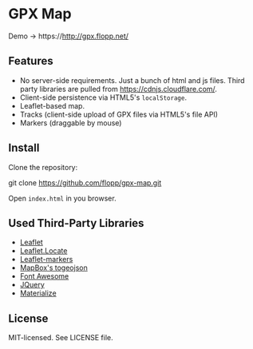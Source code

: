 # GPX Map

Demo -> https://http://gpx.flopp.net/

## Features

- No server-side requirements. Just a bunch of html and js files. Third party libraries are pulled from https://cdnjs.cloudflare.com/.
- Client-side persistence via HTML5's `localStorage`.
- Leaflet-based map.
- Tracks (client-side upload of GPX files via HTML5's file API)
- Markers (draggable by mouse)

## Install

Clone the repository:

  git clone https://github.com/flopp/gpx-map.git

Open `index.html` in you browser.

## Used Third-Party Libraries

- [Leaflet](http://leafletjs.com/)
- [Leaflet.Locate](https://github.com/domoritz/leaflet-locatecontrol)
- [Leaflet-markers](https://github.com/pointhi/leaflet-color-markers)
- [MapBox's togeojson](https://github.com/mapbox/togeojson)
- [Font Awesome](http://fontawesome.io/)
- [JQuery](https://jquery.com/)
- [Materialize](http://materializecss.com/)

## License

MIT-licensed. See LICENSE file.
